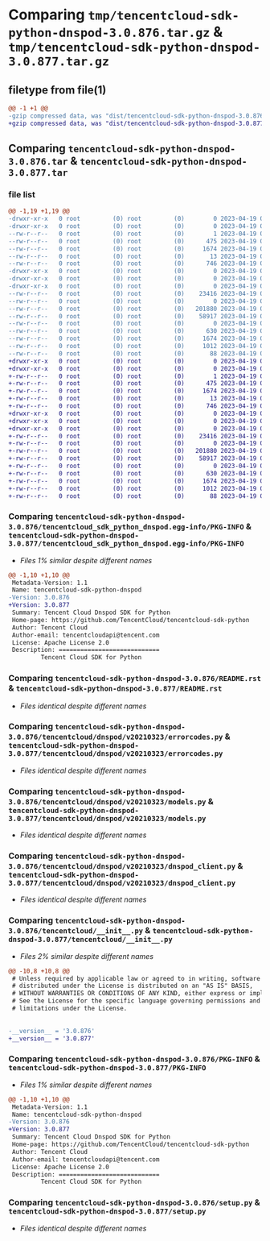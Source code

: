 # Comparing `tmp/tencentcloud-sdk-python-dnspod-3.0.876.tar.gz` & `tmp/tencentcloud-sdk-python-dnspod-3.0.877.tar.gz`

## filetype from file(1)

```diff
@@ -1 +1 @@
-gzip compressed data, was "dist/tencentcloud-sdk-python-dnspod-3.0.876.tar", last modified: Wed Apr 19 00:24:37 2023, max compression
+gzip compressed data, was "dist/tencentcloud-sdk-python-dnspod-3.0.877.tar", last modified: Wed Apr 19 09:12:47 2023, max compression
```

## Comparing `tencentcloud-sdk-python-dnspod-3.0.876.tar` & `tencentcloud-sdk-python-dnspod-3.0.877.tar`

### file list

```diff
@@ -1,19 +1,19 @@
-drwxr-xr-x   0 root         (0) root         (0)        0 2023-04-19 00:24:37.000000 tencentcloud-sdk-python-dnspod-3.0.876/
-drwxr-xr-x   0 root         (0) root         (0)        0 2023-04-19 00:24:37.000000 tencentcloud-sdk-python-dnspod-3.0.876/tencentcloud_sdk_python_dnspod.egg-info/
--rw-r--r--   0 root         (0) root         (0)        1 2023-04-19 00:24:37.000000 tencentcloud-sdk-python-dnspod-3.0.876/tencentcloud_sdk_python_dnspod.egg-info/dependency_links.txt
--rw-r--r--   0 root         (0) root         (0)      475 2023-04-19 00:24:37.000000 tencentcloud-sdk-python-dnspod-3.0.876/tencentcloud_sdk_python_dnspod.egg-info/SOURCES.txt
--rw-r--r--   0 root         (0) root         (0)     1674 2023-04-19 00:24:37.000000 tencentcloud-sdk-python-dnspod-3.0.876/tencentcloud_sdk_python_dnspod.egg-info/PKG-INFO
--rw-r--r--   0 root         (0) root         (0)       13 2023-04-19 00:24:37.000000 tencentcloud-sdk-python-dnspod-3.0.876/tencentcloud_sdk_python_dnspod.egg-info/top_level.txt
--rw-r--r--   0 root         (0) root         (0)      746 2023-04-19 00:24:37.000000 tencentcloud-sdk-python-dnspod-3.0.876/README.rst
-drwxr-xr-x   0 root         (0) root         (0)        0 2023-04-19 00:24:37.000000 tencentcloud-sdk-python-dnspod-3.0.876/tencentcloud/
-drwxr-xr-x   0 root         (0) root         (0)        0 2023-04-19 00:24:37.000000 tencentcloud-sdk-python-dnspod-3.0.876/tencentcloud/dnspod/
-drwxr-xr-x   0 root         (0) root         (0)        0 2023-04-19 00:24:37.000000 tencentcloud-sdk-python-dnspod-3.0.876/tencentcloud/dnspod/v20210323/
--rw-r--r--   0 root         (0) root         (0)    23416 2023-04-19 00:24:37.000000 tencentcloud-sdk-python-dnspod-3.0.876/tencentcloud/dnspod/v20210323/errorcodes.py
--rw-r--r--   0 root         (0) root         (0)        0 2023-04-19 00:24:37.000000 tencentcloud-sdk-python-dnspod-3.0.876/tencentcloud/dnspod/v20210323/__init__.py
--rw-r--r--   0 root         (0) root         (0)   201880 2023-04-19 00:24:37.000000 tencentcloud-sdk-python-dnspod-3.0.876/tencentcloud/dnspod/v20210323/models.py
--rw-r--r--   0 root         (0) root         (0)    58917 2023-04-19 00:24:37.000000 tencentcloud-sdk-python-dnspod-3.0.876/tencentcloud/dnspod/v20210323/dnspod_client.py
--rw-r--r--   0 root         (0) root         (0)        0 2023-04-19 00:24:37.000000 tencentcloud-sdk-python-dnspod-3.0.876/tencentcloud/dnspod/__init__.py
--rw-r--r--   0 root         (0) root         (0)      630 2023-04-19 00:24:37.000000 tencentcloud-sdk-python-dnspod-3.0.876/tencentcloud/__init__.py
--rw-r--r--   0 root         (0) root         (0)     1674 2023-04-19 00:24:37.000000 tencentcloud-sdk-python-dnspod-3.0.876/PKG-INFO
--rw-r--r--   0 root         (0) root         (0)     1012 2023-04-19 00:24:37.000000 tencentcloud-sdk-python-dnspod-3.0.876/setup.py
--rw-r--r--   0 root         (0) root         (0)       88 2023-04-19 00:24:37.000000 tencentcloud-sdk-python-dnspod-3.0.876/setup.cfg
+drwxr-xr-x   0 root         (0) root         (0)        0 2023-04-19 09:12:47.000000 tencentcloud-sdk-python-dnspod-3.0.877/
+drwxr-xr-x   0 root         (0) root         (0)        0 2023-04-19 09:12:47.000000 tencentcloud-sdk-python-dnspod-3.0.877/tencentcloud_sdk_python_dnspod.egg-info/
+-rw-r--r--   0 root         (0) root         (0)        1 2023-04-19 09:12:47.000000 tencentcloud-sdk-python-dnspod-3.0.877/tencentcloud_sdk_python_dnspod.egg-info/dependency_links.txt
+-rw-r--r--   0 root         (0) root         (0)      475 2023-04-19 09:12:47.000000 tencentcloud-sdk-python-dnspod-3.0.877/tencentcloud_sdk_python_dnspod.egg-info/SOURCES.txt
+-rw-r--r--   0 root         (0) root         (0)     1674 2023-04-19 09:12:47.000000 tencentcloud-sdk-python-dnspod-3.0.877/tencentcloud_sdk_python_dnspod.egg-info/PKG-INFO
+-rw-r--r--   0 root         (0) root         (0)       13 2023-04-19 09:12:47.000000 tencentcloud-sdk-python-dnspod-3.0.877/tencentcloud_sdk_python_dnspod.egg-info/top_level.txt
+-rw-r--r--   0 root         (0) root         (0)      746 2023-04-19 09:12:47.000000 tencentcloud-sdk-python-dnspod-3.0.877/README.rst
+drwxr-xr-x   0 root         (0) root         (0)        0 2023-04-19 09:12:47.000000 tencentcloud-sdk-python-dnspod-3.0.877/tencentcloud/
+drwxr-xr-x   0 root         (0) root         (0)        0 2023-04-19 09:12:47.000000 tencentcloud-sdk-python-dnspod-3.0.877/tencentcloud/dnspod/
+drwxr-xr-x   0 root         (0) root         (0)        0 2023-04-19 09:12:47.000000 tencentcloud-sdk-python-dnspod-3.0.877/tencentcloud/dnspod/v20210323/
+-rw-r--r--   0 root         (0) root         (0)    23416 2023-04-19 09:12:47.000000 tencentcloud-sdk-python-dnspod-3.0.877/tencentcloud/dnspod/v20210323/errorcodes.py
+-rw-r--r--   0 root         (0) root         (0)        0 2023-04-19 09:12:47.000000 tencentcloud-sdk-python-dnspod-3.0.877/tencentcloud/dnspod/v20210323/__init__.py
+-rw-r--r--   0 root         (0) root         (0)   201880 2023-04-19 09:12:47.000000 tencentcloud-sdk-python-dnspod-3.0.877/tencentcloud/dnspod/v20210323/models.py
+-rw-r--r--   0 root         (0) root         (0)    58917 2023-04-19 09:12:47.000000 tencentcloud-sdk-python-dnspod-3.0.877/tencentcloud/dnspod/v20210323/dnspod_client.py
+-rw-r--r--   0 root         (0) root         (0)        0 2023-04-19 09:12:47.000000 tencentcloud-sdk-python-dnspod-3.0.877/tencentcloud/dnspod/__init__.py
+-rw-r--r--   0 root         (0) root         (0)      630 2023-04-19 09:12:47.000000 tencentcloud-sdk-python-dnspod-3.0.877/tencentcloud/__init__.py
+-rw-r--r--   0 root         (0) root         (0)     1674 2023-04-19 09:12:47.000000 tencentcloud-sdk-python-dnspod-3.0.877/PKG-INFO
+-rw-r--r--   0 root         (0) root         (0)     1012 2023-04-19 09:12:47.000000 tencentcloud-sdk-python-dnspod-3.0.877/setup.py
+-rw-r--r--   0 root         (0) root         (0)       88 2023-04-19 09:12:47.000000 tencentcloud-sdk-python-dnspod-3.0.877/setup.cfg
```

### Comparing `tencentcloud-sdk-python-dnspod-3.0.876/tencentcloud_sdk_python_dnspod.egg-info/PKG-INFO` & `tencentcloud-sdk-python-dnspod-3.0.877/tencentcloud_sdk_python_dnspod.egg-info/PKG-INFO`

 * *Files 1% similar despite different names*

```diff
@@ -1,10 +1,10 @@
 Metadata-Version: 1.1
 Name: tencentcloud-sdk-python-dnspod
-Version: 3.0.876
+Version: 3.0.877
 Summary: Tencent Cloud Dnspod SDK for Python
 Home-page: https://github.com/TencentCloud/tencentcloud-sdk-python
 Author: Tencent Cloud
 Author-email: tencentcloudapi@tencent.com
 License: Apache License 2.0
 Description: ============================
         Tencent Cloud SDK for Python
```

### Comparing `tencentcloud-sdk-python-dnspod-3.0.876/README.rst` & `tencentcloud-sdk-python-dnspod-3.0.877/README.rst`

 * *Files identical despite different names*

### Comparing `tencentcloud-sdk-python-dnspod-3.0.876/tencentcloud/dnspod/v20210323/errorcodes.py` & `tencentcloud-sdk-python-dnspod-3.0.877/tencentcloud/dnspod/v20210323/errorcodes.py`

 * *Files identical despite different names*

### Comparing `tencentcloud-sdk-python-dnspod-3.0.876/tencentcloud/dnspod/v20210323/models.py` & `tencentcloud-sdk-python-dnspod-3.0.877/tencentcloud/dnspod/v20210323/models.py`

 * *Files identical despite different names*

### Comparing `tencentcloud-sdk-python-dnspod-3.0.876/tencentcloud/dnspod/v20210323/dnspod_client.py` & `tencentcloud-sdk-python-dnspod-3.0.877/tencentcloud/dnspod/v20210323/dnspod_client.py`

 * *Files identical despite different names*

### Comparing `tencentcloud-sdk-python-dnspod-3.0.876/tencentcloud/__init__.py` & `tencentcloud-sdk-python-dnspod-3.0.877/tencentcloud/__init__.py`

 * *Files 2% similar despite different names*

```diff
@@ -10,8 +10,8 @@
 # Unless required by applicable law or agreed to in writing, software
 # distributed under the License is distributed on an "AS IS" BASIS,
 # WITHOUT WARRANTIES OR CONDITIONS OF ANY KIND, either express or implied.
 # See the License for the specific language governing permissions and
 # limitations under the License.
 
 
-__version__ = '3.0.876'
+__version__ = '3.0.877'
```

### Comparing `tencentcloud-sdk-python-dnspod-3.0.876/PKG-INFO` & `tencentcloud-sdk-python-dnspod-3.0.877/PKG-INFO`

 * *Files 1% similar despite different names*

```diff
@@ -1,10 +1,10 @@
 Metadata-Version: 1.1
 Name: tencentcloud-sdk-python-dnspod
-Version: 3.0.876
+Version: 3.0.877
 Summary: Tencent Cloud Dnspod SDK for Python
 Home-page: https://github.com/TencentCloud/tencentcloud-sdk-python
 Author: Tencent Cloud
 Author-email: tencentcloudapi@tencent.com
 License: Apache License 2.0
 Description: ============================
         Tencent Cloud SDK for Python
```

### Comparing `tencentcloud-sdk-python-dnspod-3.0.876/setup.py` & `tencentcloud-sdk-python-dnspod-3.0.877/setup.py`

 * *Files identical despite different names*


